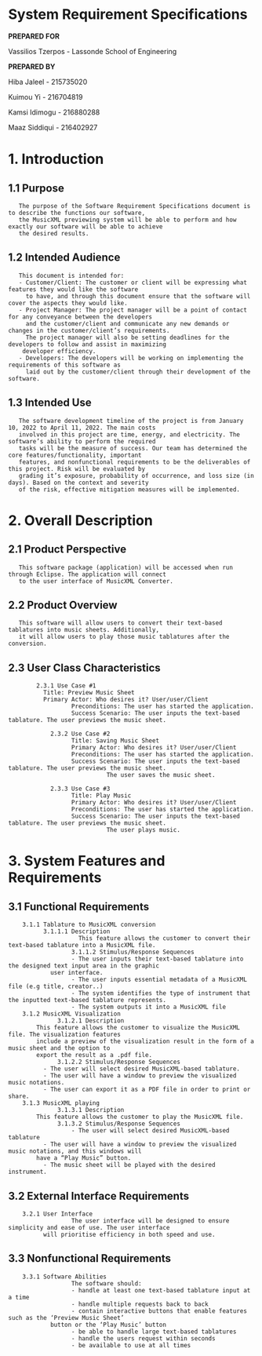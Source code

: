 # System Requirement Specifications


**PREPARED FOR**

Vassilios Tzerpos - Lassonde School of Engineering



**PREPARED BY**

Hiba Jaleel - 215735020

Kuimou Yi - 216704819

Kamsi Idimogu - 216880288

Maaz Siddiqui - 216402927



#   1. Introduction
##  1.1 Purpose
       The purpose of the Software Requirement Specifications document is to describe the functions our software, 
       the MusicXML previewing system will be able to perform and how exactly our software will be able to achieve 
       the desired results. 
##  1.2 Intended Audience
       This document is intended for:
       - Customer/Client: The customer or client will be expressing what features they would like the software 
         to have, and through this document ensure that the software will cover the aspects they would like. 
       - Project Manager: The project manager will be a point of contact for any conveyance between the developers 
         and the customer/client and communicate any new demands or changes in the customer/client’s requirements. 
		 The project manager will also be setting deadlines for the developers to follow and assist in maximizing 
	 	developer efficiency. 
       - Developers: The developers will be working on implementing the requirements of this software as 
         laid out by the customer/client through their development of the software.
 
##  1.3 Intended Use
       The software development timeline of the project is from January 10, 2022 to April 11, 2022. The main costs 
       involved in this project are time, energy, and electricity. The software’s ability to perform the required 
       tasks will be the measure of success. Our team has determined the core features/functionality, important 
       features, and nonfunctional requirements to be the deliverables of this project. Risk will be evaluated by 
       grading it’s exposure, probability of occurrence, and loss size (in days). Based on the context and severity 
       of the risk, effective mitigation measures will be implemented. 

#   2.  Overall Description
##  2.1 Product Perspective 
       This software package (application) will be accessed when run through Eclipse. The application will connect
       to the user interface of MusicXML Converter.  
##  2.2 Product Overview 
       This software will allow users to convert their text-based tablatures into music sheets. Additionally, 
       it will allow users to play those music tablatures after the conversion.
##  2.3 User Class Characteristics 
	        2.3.1 Use Case #1
		      Title: Preview Music Sheet
		      Primary Actor: Who desires it? User/user/Client
                      Preconditions: The user has started the application.
                      Success Scenario: The user inputs the text-based tablature. The user previews the music sheet.

                2.3.2 Use Case #2
                      Title: Saving Music Sheet
                      Primary Actor: Who desires it? User/user/Client
                      Preconditions: The user has started the application.
                      Success Scenario: The user inputs the text-based tablature. The user previews the music sheet. 
		                        The user saves the music sheet. 

                2.3.3 Use Case #3
                      Title: Play Music
                      Primary Actor: Who desires it? User/user/Client
                      Preconditions: The user has started the application.
                      Success Scenario: The user inputs the text-based tablature. The user previews the music sheet. 
		                        The user plays music. 
#   3. System Features and Requirements
##  3.1 Functional Requirements
	 	3.1.1 Tablature to MusicXML conversion 
	 	      3.1.1.1 Description
                        This feature allows the customer to convert their text-based tablature into a MusicXML file.
                      3.1.1.2 Stimulus/Response Sequences
                      - The user inputs their text-based tablature into the designed text input area in the graphic 
		        user interface.
                      - The user inputs essential metadata of a MusicXML file (e.g title, creator..)
                      - The system identifies the type of instrument that the inputted text-based tablature represents.
                      - The system outputs it into a MusicXML file
	 	3.1.2 MusicXML Visualization 
   	              3.1.2.1 Description
			This feature allows the customer to visualize the MusicXML file. The visualization features 
			include a preview of the visualization result in the form of a music sheet and the option to 
			export the result as a .pdf file.  	
	              3.1.2.2 Stimulus/Response Sequences
		      - The user will select desired MusicXML-based tablature.
		      -	The user will have a window to preview the visualized music notations.
		      -	The user can export it as a PDF file in order to print or share.
	 	3.1.3 MusicXML playing
	              3.1.3.1 Description
			This feature allows the customer to play the MusicXML file.
          	      3.1.3.2 Stimulus/Response Sequences
                      - The user will select desired MusicXML-based tablature
		      - The user will have a window to preview the visualized music notations, and this windows will 
			have a “Play Music” button.
		      - The music sheet will be played with the desired instrument.

##  3.2 External Interface Requirements				
		3.2.1 User Interface
                      The user interface will be designed to ensure simplicity and ease of use. The user interface 
		      will prioritise efficiency in both speed and use. 
		
##  3.3 Nonfunctional Requirements 
		3.3.1 Software Abilities
                      The software should:
                      - handle at least one text-based tablature input at a time 
                      - handle multiple requests back to back 
                      - contain interactive buttons that enable features such as the ‘Preview Music Sheet’ 
		        button or the ‘Play Music’ button 
                      - be able to handle large text-based tablatures 
                      - handle the users request within seconds 
                      - be available to use at all times 



